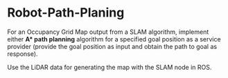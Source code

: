 # Robot-Path-Planing

For an Occupancy Grid Map output from a SLAM algorithm, implement either __A* path planning__ algorithm for a specified goal position as a service provider (provide the goal
position as input and obtain the path to goal as response). 

Use the LiDAR data for generating the map with the SLAM node in ROS.


